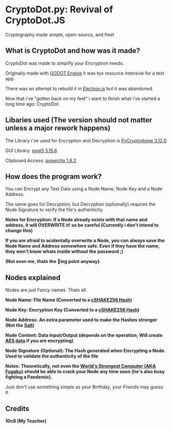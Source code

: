 # CryptoDot.py: Revival of CryptoDot.JS

Cryptography made simple, open-source, and free!

## What is CryptoDot and how was it made?
CryptoDot was made to simplify your Encryption needs.

Originally made with [GODOT Engine](https://godotengine.org/) it was too resource intensive for a text app.

There was an attempt to rebuild it in [Electron.js](https://en.wikipedia.org/wiki/Electron_(software_framework)) but it was abandoned.

Now that i've "gotten back on my feet" i want to finish what i've started a long time ago: CryptoDot.

## Libaries used (The version should not matter unless a major rework happens)
The Library i've used for Encryption and Decryption is [PyCryptodome 3.12.0](https://pypi.org/project/pycryptodome/)

GUI Library: [pyqt5 5.15.6](https://pypi.org/project/PyQt5/)

Clipboard Access: [pyperclip 1.8.2](https://pypi.org/project/pyperclip/)

## How does the program work?
You can Encrypt any Text Data using a Node Name, Node Key and a Node Address.

The same goes for Decryption, but Decryption (optionally) requires the Node Signature to verify the file's authenticity.

**Notes for Encryption: If a Node already exists with that name and address, it will OVERWRITE it! so be careful (Currently i don't intend to change this)**

**If you are afraid to acidentally overwrite a Node, you can always save the Node Name and Address somewhere safe. Even if they have the name, they won't know whats inside without the password ;)**

**(Not even me, thats the 🦆ing point anyway).**

## Nodes explained
Nodes are just Fancy names. Thats all.

**Node Name: File Name (Converted to a [cSHAKE256 Hash](https://www.pycryptodome.org/en/latest/src/hash/cshake256.html))**

**Node Key: Encryption Key (Converted to a [cSHAKE256 Hash](https://www.pycryptodome.org/en/latest/src/hash/cshake256.html))**

**Node Address: An extra parameter used to make the Hashes stronger (Not the [Salt](https://en.wikipedia.org/wiki/Salt_(cryptography)))**

**Node Content: Data Input/Output (depends on the operation; Will create [AES data](https://en.wikipedia.org/wiki/Advanced_Encryption_Standard) if you are encrypting)**

**Node Signature (Optional): The Hash generated when Encrypting a Node. Used to validate the authenticity of the file**



**Notes: Theoretically, not even the [World's Strongest Computer (AKA Fugaku)](https://www.bbc.com/news/world-asia-53147684#:~:text=The%20newly%20crowned%20world's%20fastest,IBM%20machine%20in%20the%20US.) should be able to crack your Node any time soon (he's also busy fighting a Pandemic).**

Just don't use something simple as your Birthday, your Friends may guess it.

## Credits
**10c8 (My Teacher)**

